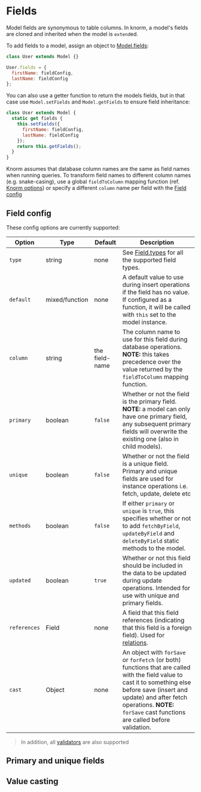 # Fields

Model fields are synonymous to table columns. In knorm, a model's fields are
cloned and inherited when the model is `extend`ed.

To add fields to a model, assign an object to
[Model.fields](api/model.md#modelfields):

```js
class User extends Model {}

User.fields = {
  firstName: fieldConfig,
  lastName: fieldConfig
};
```

You can also use a getter function to return the models fields, but in that case
use `Model.setFields` and `Model.getFields` to ensure field inheritance:

```js
class User extends Model {
  static get fields {
    this.setFields({
      firstName: fieldConfig,
      lastName: fieldConfig
    });
    return this.getFields();
  }
}
```

Knorm assumes that database column names are the same as field names when
running queries. To transform field names to different column names (e.g.
snake-casing), use a global `fieldToColumn` mapping function (ref.
[Knorm options](api/knorm.md#options)) or specify a different `column` name per
field with the [Field config](#field-config)

## Field config

These config options are currently supported:

| Option   | Type     | Default |  Description                                        |
| ----------- | -------- | -------- | --------------------------------------------------- |
| `type`      | string   | none | See [Field.types](api/field.md#fieldtypes) for all the supported field types. |
| `default`  | mixed/function  | none | A default value to use during insert operations if the field has no value. If configured as a function, it will be called with `this` set to the model instance. |
| `column` | string | the field-name | The column name to use for this field during database operations. __NOTE:__ this takes precedence over the value returned by the `fieldToColumn` mapping function. |
| `primary` | boolean | `false` | Whether or not the field is the primary field. __NOTE:__ a model can only have one primary field, any subsequent primary fields will overwrite the existing one (also in child models). |
| `unique` | boolean | `false` | Whether or not the field is a unique field. Primary and unique fields are used for instance operations i.e. fetch, update, delete etc |
| `methods` | boolean | `false` | If either `primary` or `unique` is `true`, this specifies whether or not to add `fetchByField`, `updateByField` and `deleteByField` static methods to the model. |
| `updated` | boolean | `true` | Whether or not this field should be included in the data to be updated during update operations. Intended for use with unique and primary fields. |
| `references` | Field | none | A field that this field references (indicating that this field is a foreign field). Used for [relations](guides/relations.md#relations). |
| `cast` | Object | none | An object with `forSave` or `forFetch` (or both) functions that are called with the field value to cast it to something else before save (insert and update) and after fetch operations. __NOTE:__ `forSave` cast functions are called before validation. |

> In addition, all [validators](guides/validation.md#validators) are also
> supported

## Primary and unique fields

## Value casting
